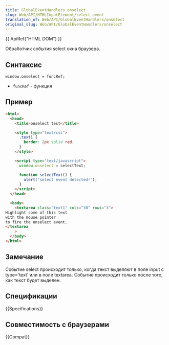 ```yaml
---
title: GlobalEventHandlers.onselect
slug: Web/API/HTMLInputElement/select_event
translation_of: Web/API/GlobalEventHandlers/onselect
original_slug: Web/API/GlobalEventHandlers/onselect
---
```


{{ ApiRef("HTML DOM") }}

Обработчик события select окна браузера.

## Синтаксис

```
window.onselect = funcRef;
```

- `funcRef` - функция

## Пример

```html
<html>
  <head>
    <title>onselect test</title>

    <style type="text/css">
      .text1 {
        border: 2px solid red;
      }
    </style>

    <script type="text/javascript">
      window.onselect = selectText;

      function selectText() {
        alert("select event detected!");
      }
    </script>
  </head>

  <body>
    <textarea class="text1" cols="30" rows="3">
Highlight some of this text
with the mouse pointer
to fire the onselect event.
</textarea
    >
  </body>
</html>
```

## Замечание

Событие select происходит только, когда текст выделяют в поле input с type='text' или в поле textarea. Событие происходит только после того, как текст будет выделен.

## Спецификации

{{Specifications}}

## Совместимость с браузерами

{{Compat}}
